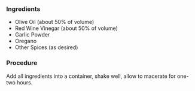 ### Ingredients
 
 * Olive Oil (about 50% of volume)
 * Red Wine Vinegar (about 50% of volume)
 * Garlic Powder
 * Oregano
 * Other Spices (as desired)
 
### Procedure

Add all ingredients into a container, shake well, allow to macerate
for one-two hours.

